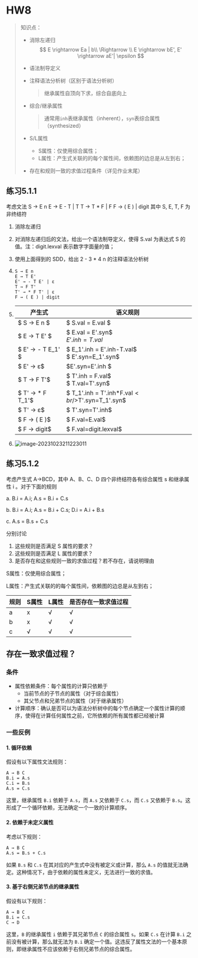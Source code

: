 # HW8

> 知识点：
>
> - 消除左递归
>   $$
>   E \rightarrow Ea | b\\ \Rightarrow \\
>   E \rightarrow bE', E' \rightarrow aE'| \epsilon
>   $$
>
> - 语法制导定义
>
> - 注释语法分析树（区别于语法分析树）
>
>   > 继承属性自顶向下求，综合自底向上
>
> - 综合/继承属性
>
>   > 通常用`inh`表继承属性（inherent），`syn`表综合属性（synthesized）
>
> - S/L属性
>
>   - S属性：仅使用综合属性；
>   - L属性：产生式关联的的每个属性间，依赖图的边总是从左到右；
>
> - 存在和规则一致的求值过程条件（详见作业末尾）

## 练习5.1.1

考虑文法
	S → E n
	E → E - T | T
	T → T * F | F
	F →  ( E ) | digit
其中 S, E, T, F 为非终结符

1. 消除左递归
2. 对消除左递归后的文法，给出一个语法制导定义，使得 S.val 为表达式 S 的值。注：digit.lexval 表示数字字面量的值；
3. 使用上面得到的 SDD，给出 2 - 3 * 4 n 的注释语法分析树



1. ```
   S → E n
   E → T E'
   E' → - T E' | ε
   T → F T'
   T' → * F T' | ε
   F → ( E ) | digit
   ```

2. | 产生式            | 语义规则                                            |
   | ----------------- | --------------------------------------------------- |
   | $ S → E n 	$   | $ S.val = E.val $                                   |
   | $ E → T E' $      | $ E.val = E'.syn$ <br />$E '.inh = T.val$           |
   | $ E' → - T E_1' $ | $ E_1'.inh = E'.inh-T.val$ <br />$ E'.syn=E_1'.syn$ |
   | $ E' → ε$         | $E'.syn=E'.inh $                                    |
   | $ T → F T'$       | $ T'.inh = F.val$ <br />$ T.val=T'.syn$             |
   | $ T' → * F T_1'$  | $ T_1'.inh = T'.inh*F.val$<br />$T'.syn=T_1'.syn$   |
   | $ T' → ε$         | $ T'.syn=T'.inh$                                    |
   | $ F → ( E )$      | $ F.val=E.val$                                      |
   | $ F → digit$      | $ F.val=digit.lexval$                               |

3. ![image-20231023211223011](HW8.assets/image-20231023211223011.png)

   




## 练习5.1.2

考虑产生式 A→BCD，其中 A、B、C、D 四个非终结符各有综合属性 s 和继承属性 i 。对于下面的规则

a. B.i = A.i; A.s = B.i + C.s

b. B.i = A.i; A.s = B.i + C.s; D.i = A.i + B.s

c. A.s = B.s + C.s

分别讨论

1. 这些规则是否满足 S 属性的要求？
2. 这些规则是否满足 L 属性的要求？
3. 是否存在和这些规则一致的求值过程？若不存在，请说明理由

S属性：仅使用综合属性；

L属性：产生式关联的的每个属性间，依赖图的边总是从左到右；

| 规则 | S属性 | L属性 | 是否存在一致求值过程 |
| ---- | ----- | ----- | -------------------- |
| a    | x     | √     | √                    |
| b    | x     | √     | √                    |
| c    | √     | √     | √                    |

## 存在一致求值过程？

### 条件

- 属性依赖条件：每个属性的计算只依赖于
  - 当前节点的子节点的属性（对于综合属性）
  - 其父节点和兄弟节点的属性（对于继承属性）
- 计算顺序：确认是否可以为语法分析树中的每个节点确定一个属性计算的顺序，使得在计算任何属性之前，它所依赖的所有属性都已经被计算

### 一些反例

#### 1. 循环依赖

假设有以下属性文法规则：

```
A → B C
B.i = A.s
C.i = B.s
A.s = C.s
```

这里，继承属性 `B.i` 依赖于 `A.s`，而 `A.s` 又依赖于 `C.s`，而 `C.s` 又依赖于 `B.s`。这形成了一个循环依赖，无法确定一个一致的计算顺序。

#### 2. 依赖于未定义属性

考虑以下规则：

```
A → B C
A.s = B.s + C.s
```

如果 `B.s` 和 `C.s` 在其对应的产生式中没有被定义或计算，那么 `A.s` 的值就无法确定。这种情况下，由于依赖的属性未定义，无法进行一致的求值。

#### 3. 基于右侧兄弟节点的继承属性

假设有以下规则：

```
A → B C
B.i = C.s
C → D
```

这里，`B` 的继承属性 `i` 依赖于其兄弟节点 `C` 的综合属性 `s`。如果 `C.s` 在计算 `B.i` 之前没有被计算，那么就无法为 `B.i` 确定一个值。这违反了属性文法的一个基本原则，即继承属性不应该依赖于右侧兄弟节点的综合属性。
